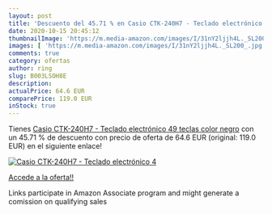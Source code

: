 ```yaml
---
layout: post
title: 'Descuento del 45.71 % en Casio CTK-240H7 - Teclado electrónico  4'
date: 2020-10-15 20:45:12
thumbnailImage: 'https://m.media-amazon.com/images/I/31nY2ljjh4L._SL200_.jpg'
images: [ 'https://m.media-amazon.com/images/I/31nY2ljjh4L._SL200_.jpg' ]
comments: true
category: ofertas
author: ring
slug: B003LSOH8E
description:
actualPrice: 64.6 EUR
comparePrice: 119.0 EUR
inStock: true
---
```


Tienes [Casio CTK-240H7 - Teclado electrónico  49 teclas   color negro](https://www.amazon.es/dp/B003LSOH8E/?tag=tolees-21) con un 45.71 % de descuento con precio de oferta de 64.6 EUR (original: 119.0 EUR) en el siguiente enlace!

[![Casio CTK-240H7 - Teclado electrónico  4](https://m.media-amazon.com/images/I/31nY2ljjh4L._SL200_.jpg)](https://www.amazon.es/dp/B003LSOH8E/?tag=tolees-21)

[Accede a la oferta!!](https://www.amazon.es/dp/B003LSOH8E/?tag=tolees-21)

Links participate in Amazon Associate program and might generate a comission on qualifying sales


